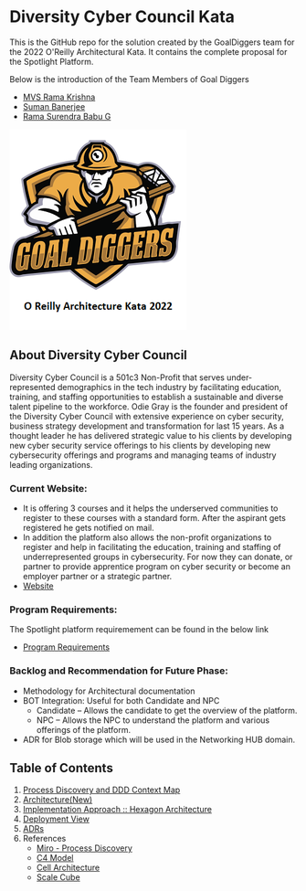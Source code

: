# Diversity Cyber Council Kata

This is the GitHub repo for the solution created by the GoalDiggers team for the 2022 O'Reilly Architectural Kata. It contains the complete proposal for the Spotlight Platform.

Below is the introduction of the Team Members of Goal Diggers

* [MVS Rama Krishna](https://www.linkedin.com/in/mvs-ramakrishna-a3a57225/)
* [Suman Banerjee](https://www.linkedin.com/in/suman-banerjee-532a304/)
* [Rama Surendra Babu G](https://www.linkedin.com/in/rama-surendra-babu-g-985a1913/)


![Goal Diggers Architecture Kata](/Images/logo.png)

## About Diversity Cyber Council 

Diversity Cyber Council is a 501c3 Non-Profit that serves under-represented demographics in the tech industry by facilitating education, training, and staffing opportunities to establish a sustainable and diverse talent pipeline to the workforce. Odie Gray is the founder and president of the Diversity Cyber Council with extensive experience on cyber security, business strategy development and transformation for last 15 years. As a thought leader he has delivered strategic value to his clients by developing new cyber security service offerings to his clients by developing new cybersecurity offerings and programs and managing teams of industry leading organizations.

### Current Website:

* It is offering 3 courses and it helps the underserved communities to register to these courses with a standard form. After the aspirant gets registered he gets notified on mail.
* In addition the platform also allows the non-profit organizations to register and help in facilitating the education, training and staffing of underrepresented groups in cybersecurity. For now they can donate, or partner to provide apprentice program on cyber security or become an employer partner or a strategic partner.
* [Website](https://www.diversitycybercouncil.com/)

### Program Requirements:

The Spotlight platform requiremement can be found in the below link

* [Program Requirements](https://docs.google.com/document/d/1XjEpcGJ87xYg1eWN9eE0_tH7te5HcVAgPvoONLHY4qQ/edit?usp=sharing)

### Backlog and Recommendation for Future Phase:

* Methodology for Architectural documentation
* BOT Integration: Useful for both Candidate and NPC
   -  Candidate – Allows the candidate to get the overview of the platform.
   -  NPC – Allows the NPC to understand the platform and various offerings of the platform.
* ADR for Blob storage which will be used in the Networking HUB domain.

## Table of Contents

1. [Process Discovery and DDD Context Map](architecture/ProcessDiscoveryandDDDContextMap.md) 
2. [Architecture(New)](architecture/1_Arch_TableofContent.md) 
3. [Implementation Approach :: Hexagon Architecture](architecture/HexagonArchitecture.md)
4. [Deployment View](architecture/DeploymentView.md)
5. [ADRs](ADRs/ADRs.md) 
6. References
     * [Miro - Process Discovery](https://miro.com/app/board/uXjVOySr1RA=/?share_link_id=321299907325)
     * [C4 Model](https://c4model.com/)
     * [Cell Architecture](https://github.com/wso2/reference-architecture/blob/master/reference-architecture-cell-based.md)
     * [Scale Cube](https://microservices.io/articles/scalecube.html)
     
